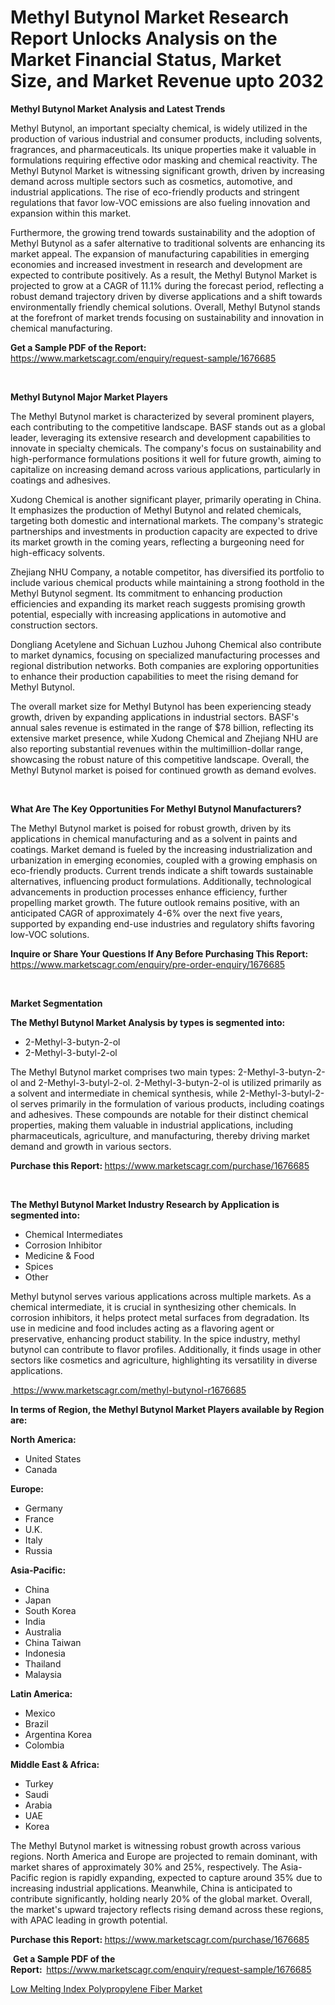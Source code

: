 <p><h1>Methyl Butynol Market Research Report Unlocks Analysis on the Market Financial Status, Market Size, and Market Revenue upto 2032</h1></p><p><strong>Methyl Butynol Market Analysis and Latest Trends</strong></p>
<p><p>Methyl Butynol, an important specialty chemical, is widely utilized in the production of various industrial and consumer products, including solvents, fragrances, and pharmaceuticals. Its unique properties make it valuable in formulations requiring effective odor masking and chemical reactivity. The Methyl Butynol Market is witnessing significant growth, driven by increasing demand across multiple sectors such as cosmetics, automotive, and industrial applications. The rise of eco-friendly products and stringent regulations that favor low-VOC emissions are also fueling innovation and expansion within this market.</p><p>Furthermore, the growing trend towards sustainability and the adoption of Methyl Butynol as a safer alternative to traditional solvents are enhancing its market appeal. The expansion of manufacturing capabilities in emerging economies and increased investment in research and development are expected to contribute positively. As a result, the Methyl Butynol Market is projected to grow at a CAGR of 11.1% during the forecast period, reflecting a robust demand trajectory driven by diverse applications and a shift towards environmentally friendly chemical solutions. Overall, Methyl Butynol stands at the forefront of market trends focusing on sustainability and innovation in chemical manufacturing.</p></p>
<p><strong>Get a Sample PDF of the Report:&nbsp;</strong> <a href="https://www.marketscagr.com/enquiry/request-sample/1676685?utm_campaign=2948&utm_medium=2&utm_source=Github&utm_content=ia&utm_term=24032025&utm_id=methyl-butynol">https://www.marketscagr.com/enquiry/request-sample/1676685</a></p>
<p>&nbsp;</p>
<p><strong>Methyl Butynol Major Market Players</strong></p>
<p><p>The Methyl Butynol market is characterized by several prominent players, each contributing to the competitive landscape. BASF stands out as a global leader, leveraging its extensive research and development capabilities to innovate in specialty chemicals. The company's focus on sustainability and high-performance formulations positions it well for future growth, aiming to capitalize on increasing demand across various applications, particularly in coatings and adhesives. </p><p>Xudong Chemical is another significant player, primarily operating in China. It emphasizes the production of Methyl Butynol and related chemicals, targeting both domestic and international markets. The company's strategic partnerships and investments in production capacity are expected to drive its market growth in the coming years, reflecting a burgeoning need for high-efficacy solvents.</p><p>Zhejiang NHU Company, a notable competitor, has diversified its portfolio to include various chemical products while maintaining a strong foothold in the Methyl Butynol segment. Its commitment to enhancing production efficiencies and expanding its market reach suggests promising growth potential, especially with increasing applications in automotive and construction sectors.</p><p>Dongliang Acetylene and Sichuan Luzhou Juhong Chemical also contribute to market dynamics, focusing on specialized manufacturing processes and regional distribution networks. Both companies are exploring opportunities to enhance their production capabilities to meet the rising demand for Methyl Butynol.</p><p>The overall market size for Methyl Butynol has been experiencing steady growth, driven by expanding applications in industrial sectors. BASF's annual sales revenue is estimated in the range of $78 billion, reflecting its extensive market presence, while Xudong Chemical and Zhejiang NHU are also reporting substantial revenues within the multimillion-dollar range, showcasing the robust nature of this competitive landscape. Overall, the Methyl Butynol market is poised for continued growth as demand evolves.</p></p>
<p>&nbsp;</p>
<p><strong>What Are The Key Opportunities For Methyl Butynol Manufacturers?</strong></p>
<p><p>The Methyl Butynol market is poised for robust growth, driven by its applications in chemical manufacturing and as a solvent in paints and coatings. Market demand is fueled by the increasing industrialization and urbanization in emerging economies, coupled with a growing emphasis on eco-friendly products. Current trends indicate a shift towards sustainable alternatives, influencing product formulations. Additionally, technological advancements in production processes enhance efficiency, further propelling market growth. The future outlook remains positive, with an anticipated CAGR of approximately 4-6% over the next five years, supported by expanding end-use industries and regulatory shifts favoring low-VOC solutions.</p></p>
<p><strong>Inquire or Share Your Questions If Any Before Purchasing This Report:</strong> <a href="https://www.marketscagr.com/enquiry/pre-order-enquiry/1676685?utm_campaign=2948&utm_medium=2&utm_source=Github&utm_content=ia&utm_term=24032025&utm_id=methyl-butynol">https://www.marketscagr.com/enquiry/pre-order-enquiry/1676685</a></p>
<p>&nbsp;</p>
<p><strong>Market Segmentation</strong></p>
<p><strong>The Methyl Butynol Market Analysis by types is segmented into:</strong></p>
<p><ul><li>2-Methyl-3-butyn-2-ol</li><li>2-Methyl-3-butyl-2-ol</li></ul></p>
<p><p>The Methyl Butynol market comprises two main types: 2-Methyl-3-butyn-2-ol and 2-Methyl-3-butyl-2-ol. 2-Methyl-3-butyn-2-ol is utilized primarily as a solvent and intermediate in chemical synthesis, while 2-Methyl-3-butyl-2-ol serves primarily in the formulation of various products, including coatings and adhesives. These compounds are notable for their distinct chemical properties, making them valuable in industrial applications, including pharmaceuticals, agriculture, and manufacturing, thereby driving market demand and growth in various sectors.</p></p>
<p><strong>Purchase this Report:&nbsp;</strong><a href="https://www.marketscagr.com/purchase/1676685?utm_campaign=2948&utm_medium=2&utm_source=Github&utm_content=ia&utm_term=24032025&utm_id=methyl-butynol">https://www.marketscagr.com/purchase/1676685</a></p>
<p>&nbsp;</p>
<p><strong>The Methyl Butynol Market Industry Research by Application is segmented into:</strong></p>
<p><ul><li>Chemical Intermediates</li><li>Corrosion Inhibitor</li><li>Medicine & Food</li><li>Spices</li><li>Other</li></ul></p>
<p><p>Methyl butynol serves various applications across multiple markets. As a chemical intermediate, it is crucial in synthesizing other chemicals. In corrosion inhibitors, it helps protect metal surfaces from degradation. Its use in medicine and food includes acting as a flavoring agent or preservative, enhancing product stability. In the spice industry, methyl butynol can contribute to flavor profiles. Additionally, it finds usage in other sectors like cosmetics and agriculture, highlighting its versatility in diverse applications.</p></p>
<p><a href="https://www.marketscagr.com/methyl-butynol-r1676685?utm_campaign=2948&utm_medium=2&utm_source=Github&utm_content=ia&utm_term=24032025&utm_id=methyl-butynol">&nbsp;https://www.marketscagr.com/methyl-butynol-r1676685</a></p>
<p><strong>In terms of Region, the Methyl Butynol Market Players available by Region are:</strong></p>
<p>
    <p> <strong> North America: </strong>
        <ul>
            <li>United States</li>
            <li>Canada</li>
        </ul>
        </p> 
    <p> <strong> Europe: </strong>
        <ul>
            <li>Germany</li>
            <li>France</li>
            <li>U.K.</li>
            <li>Italy</li>
            <li>Russia</li>
        </ul>
        </p> 
    <p> <strong> Asia-Pacific: </strong>
        <ul>
            <li>China</li>
            <li>Japan</li>
            <li>South Korea</li>
            <li>India</li>
            <li>Australia</li>
            <li>China Taiwan</li>
            <li>Indonesia</li>
            <li>Thailand</li>
            <li>Malaysia</li>
        </ul>
        </p> 
    <p> <strong> Latin America: </strong>
        <ul>
            <li>Mexico</li>
            <li>Brazil</li>
            <li>Argentina Korea</li>
            <li>Colombia</li>
        </ul>
        </p> 
    <p> <strong> Middle East & Africa: </strong>
        <ul>
            <li>Turkey</li>
            <li>Saudi</li>
            <li>Arabia</li>
            <li>UAE</li>
            <li>Korea</li>
        </ul>
    </p>
    </p>
<p><p>The Methyl Butynol market is witnessing robust growth across various regions. North America and Europe are projected to remain dominant, with market shares of approximately 30% and 25%, respectively. The Asia-Pacific region is rapidly expanding, expected to capture around 35% due to increasing industrial applications. Meanwhile, China is anticipated to contribute significantly, holding nearly 20% of the global market. Overall, the market's upward trajectory reflects rising demand across these regions, with APAC leading in growth potential.</p></p>
<p><strong>Purchase this Report: </strong><a href="https://www.marketscagr.com/purchase/1676685?utm_campaign=2948&utm_medium=2&utm_source=Github&utm_content=ia&utm_term=24032025&utm_id=methyl-butynol">https://www.marketscagr.com/purchase/1676685</a></p>
<p>&nbsp;<strong>Get a Sample PDF of the Report:&nbsp;&nbsp;</strong><a href="https://www.marketscagr.com/enquiry/request-sample/1676685?utm_campaign=2948&utm_medium=2&utm_source=Github&utm_content=ia&utm_term=24032025&utm_id=methyl-butynol">https://www.marketscagr.com/enquiry/request-sample/1676685</a></p>
<p><strong></strong></p>
<p><p><a href="https://github.com/penecorodz74/Market-Research-Report-List-1/blob/main/low-melting-index-polypropylene-fiber-market.md?utm_campaign=2948&utm_medium=2&utm_source=Github&utm_content=ia&utm_term=24032025&utm_id=methyl-butynol">Low Melting Index Polypropylene Fiber Market</a></p></p>